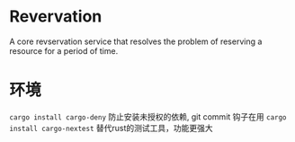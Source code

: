 # Revervation
A core revservation service that resolves the problem of reserving a resource for a period of time.

# 环境
`cargo install cargo-deny`  防止安装未授权的依赖, git commit 钩子在用
`cargo install cargo-nextest` 替代rust的测试工具，功能更强大

